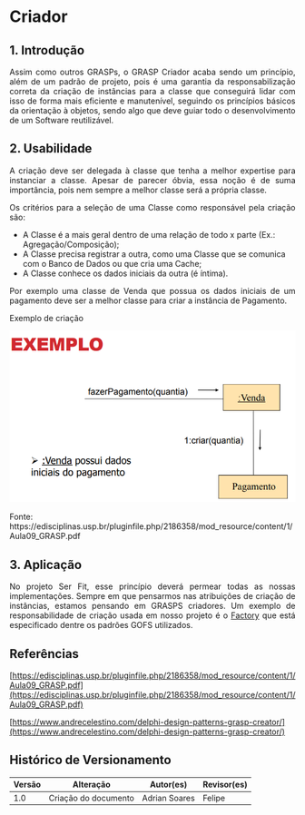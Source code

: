 # Criador

## 1. Introdução

Assim como outros GRASPs, o GRASP Criador acaba sendo um princípio, além de um padrão de projeto, pois é uma garantia da responsabilização correta da criação de instâncias para a classe que conseguirá lidar com isso de forma mais eficiente e manutenível, seguindo os princípios básicos da orientação à objetos, sendo algo que deve guiar todo o desenvolvimento de um Software reutilizável.

## 2. Usabilidade

A criação deve ser delegada à classe que tenha a melhor expertise para instanciar a classe. Apesar de parecer óbvia, essa noção é de suma importância, pois nem sempre a melhor classe será a própria classe.

Os critérios para a seleção de uma Classe como responsável pela criação são:

- A Classe é a mais geral dentro de uma relação de todo x parte (Ex.: Agregação/Composição);
- A Classe precisa registrar a outra, como uma Classe que se comunica com o Banco de Dados ou que cria uma Cache;
- A Classe conhece os dados iniciais da outra (é íntima).

Por exemplo uma classe de Venda que possua os dados iniciais de um pagamento deve ser a melhor classe para criar a instância de Pagamento.

<caption>Exemplo de criação</caption>

![ex_grasp_criador](../../assets/graps/criador/Capturadetelade2022-08-1206-11-40.png)

<caption>Fonte: https://edisciplinas.usp.br/pluginfile.php/2186358/mod_resource/content/1/Aula09_GRASP.pdf</caption>

## 3. Aplicação

No projeto Ser Fit, esse princípio deverá permear todas as nossas implementações. Sempre em que pensarmos nas atribuições de criação de instâncias, estamos pensando em GRASPS criadores. Um exemplo de responsabilidade de criação usada em nosso projeto é o [Factory](#) que está especificado dentre os padrões GOFS utilizados.

<style>
    p, caption {
        text-align: justify;
    }
</style>

## Referências

  [https://edisciplinas.usp.br/pluginfile.php/2186358/mod_resource/content/1/Aula09_GRASP.pdf](https://edisciplinas.usp.br/pluginfile.php/2186358/mod_resource/content/1/Aula09_GRASP.pdf)
  
  [https://www.andrecelestino.com/delphi-design-patterns-grasp-creator/](https://www.andrecelestino.com/delphi-design-patterns-grasp-creator/)
## Histórico de Versionamento

| Versão | Alteração            | Autor(es)       | Revisor(es) |
| ------ | -------------------- | --------------- | ----------- |
| 1.0    | Criação do documento | Adrian Soares   | Felipe      |
